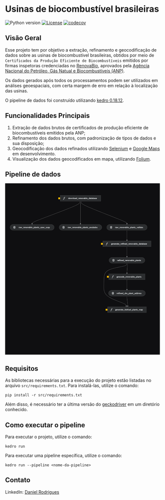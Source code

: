 # Usinas de biocombustível brasileiras

![Python version](https://img.shields.io/badge/python-3.9%20-blue.svg)
[![License](https://img.shields.io/badge/license-Apache%202.0-blue.svg)](https://github.com/daniel64bit/biofuel_brazil_plants/blob/main/LICENSE.md)
[![codecov](https://codecov.io/gh/daniel64bit/biofuel_brazil_plants/graph/badge.svg?token=JA2JPILM8F)](https://codecov.io/gh/daniel64bit/biofuel_brazil_plants)

## Visão Geral

Esse projeto tem por objetivo a extração, refinamento e geocodificação de dados sobre as usinas de biocombustível brasileiras, obtidos por meio de `Certificados da Produção Eficiente de Biocombustíveis` emitidos por firmas inspetoras credenciadas no [RenovaBio](https://www.gov.br/anp/pt-br/assuntos/renovabio), aprovados pela [Agência Nacional do Petróleo, Gás Natual e Biocombustíveis (ANP)](https://www.gov.br/anp/pt-br).

Os dados gerados após todos os processamentos podem ser utilizados em análises geoespaciais, com certa margem de erro em relação à localização das usinas.

O pipeline de dados foi construído utilizando [kedro 0.18.12](https://kedro.readthedocs.io/en/stable/).

## Funcionalidades Principais

1. Extração de dados brutos de certificados de produção eficiente de biocombustíveis emitidos pela ANP;
2. Refinamento dos dados brutos, com padronização de tipos de dados e sua disposição;
3. Geocodificação dos dados refinados utilizando [Selenium](https://selenium-python.readthedocs.io/index.html) e [Google Maps](https://www.google.com.br/maps/) em desenvolvimento.
4. Visualização dos dados geocodificados em mapa, utilizando [Folium](https://python-visualization.github.io/folium/).

## Pipeline de dados

![pipeline](docs/image/biofuel_plants_pipeline.png)

## Requisitos

As bibliotecas necessárias para a execução do projeto estão listadas no arquivo `src/requirements.txt`. Para instalá-las, utilize o comando:

```
pip install -r src/requirements.txt
```

Além disso, é necessário ter a última versão do [geckodriver](https://github.com/mozilla/geckodriver/releases/) em um diretório conhecido. 

## Como executar o pipeline

Para executar o projeto, utilize o comando:

```
kedro run
```

Para executar uma pipeline específica, utilize o comando:
```
kedro run --pipeline <nome-da-pipeline>
```

## Contato

LinkedIn: [Daniel Rodrigues](https://www.linkedin.com/in/danielrod147/)
